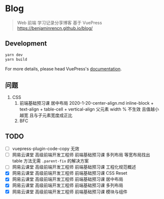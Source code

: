 # Blog

> Web 前端 学习记录分享博客 基于 VuePress  
> https://benjaminrencn.github.io/blog/

## Development

```bash
yarn dev
yarn build
```

For more details, please head VuePress's [documentation](https://v1.vuepress.vuejs.org/).

## 问题

1. CSS
    1. 前端基础预习课 居中布局 2020-1-20-center-align.md inline-block + text-align + table-cell + vertical-align 父元素 width % 不生效 且值越小越宽 且与子元素宽度成正比
    1. BFC
                                                                                                                                                                                                                                                                                                                                                                                                                                                                                                                                                                                                                                                                                                                                                                                                                                                                                   
## TODO

- [ ] vuepress-plugin-code-copy 无效
- [ ] 网易云课堂 高级前端开发工程师 前端基础预习课 多列布局 等宽布局找出 table 方法无需  `.parent-fix` 的解决方案
- [ ] 网易云课堂 高级前端开发工程师 前端基础预习课 工程化规范概述
- [x] 网易云课堂 高级前端开发工程师 前端基础预习课 CSS Reset
- [x] 网易云课堂 高级前端开发工程师 前端基础预习课 居中布局
- [x] 网易云课堂 高级前端开发工程师 前端基础预习课 多列布局
- [x] 网易云课堂 高级前端开发工程师 前端基础预习课 模块与组件